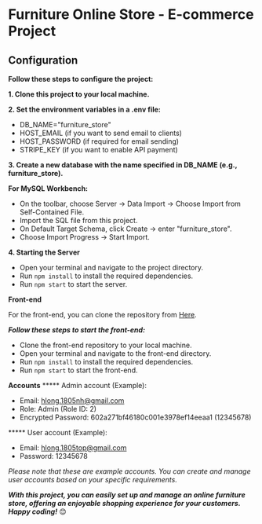 # Furniture Online Store - E-commerce Project
## Configuration
**Follow these steps to configure the project:**

**1. Clone this project to your local machine.**

**2. Set the environment variables in a .env file:**

* DB_NAME="furniture_store"
* HOST_EMAIL (if you want to send email to clients)
* HOST_PASSWORD (if required for email sending)
* STRIPE_KEY (if you want to enable API payment)

**3. Create a new database with the name specified in DB_NAME (e.g., furniture_store).**

**For MySQL Workbench:**

* On the toolbar, choose Server -> Data Import -> Choose Import from Self-Contained File.
* Import the SQL file from this project.
* On Default Target Schema, click Create -> enter "furniture_store".
* Choose Import Progress -> Start Import.

**4. Starting the Server**

* Open your terminal and navigate to the project directory.
* Run `npm install` to install the required dependencies.
* Run `npm start` to start the server.

**Front-end**

For the front-end, you can clone the repository from [Here](https://github.com/hlong19it3/Furniture_FE).

***Follow these steps to start the front-end:***

* Clone the front-end repository to your local machine.
* Open your terminal and navigate to the front-end directory.
* Run `npm install` to install the required dependencies.
* Run `npm start` to start the front-end.

**Accounts**
***** Admin account (Example):

* Email: hlong.1805nh@gmail.com
* Role: Admin (Role ID: 2)
* Encrypted Password: 602a271bf46180c001e3978ef14eeaa1 (12345678)

***** User account (Example):

* Email: hlong.1805top@gmail.com
* Password: 12345678

*Please note that these are example accounts. You can create and manage user accounts based on your specific requirements.*

***With this project, you can easily set up and manage an online furniture store, offering an enjoyable shopping experience for your customers. Happy coding!*** 😊
